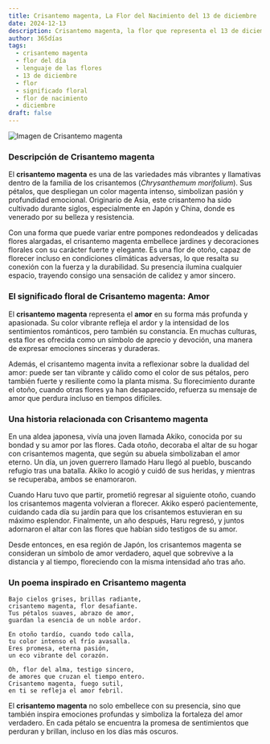 ```yaml
---
title: Crisantemo magenta, La Flor del Nacimiento del 13 de diciembre
date: 2024-12-13
description: Crisantemo magenta, la flor que representa el 13 de diciembre, simboliza Amor. Descubre su fascinante historia, significado en el lenguaje de las flores y una poesía que celebra su belleza.
author: 365días
tags:
  - crisantemo magenta
  - flor del día
  - lenguaje de las flores
  - 13 de diciembre
  - flor
  - significado floral
  - flor de nacimiento
  - diciembre
draft: false
---
```



![Imagen de Crisantemo magenta](https://cdn.pixabay.com/photo/2019/02/08/13/11/chrysanthemum-3983195_1280.jpg#center)

### Descripción de Crisantemo magenta

El **crisantemo magenta** es una de las variedades más vibrantes y llamativas dentro de la familia de los crisantemos (_Chrysanthemum morifolium_). Sus pétalos, que despliegan un color magenta intenso, simbolizan pasión y profundidad emocional. Originario de Asia, este crisantemo ha sido cultivado durante siglos, especialmente en Japón y China, donde es venerado por su belleza y resistencia.

Con una forma que puede variar entre pompones redondeados y delicadas flores alargadas, el crisantemo magenta embellece jardines y decoraciones florales con su carácter fuerte y elegante. Es una flor de otoño, capaz de florecer incluso en condiciones climáticas adversas, lo que resalta su conexión con la fuerza y la durabilidad. Su presencia ilumina cualquier espacio, trayendo consigo una sensación de calidez y amor sincero.

### El significado floral de Crisantemo magenta: Amor

El **crisantemo magenta** representa el **amor** en su forma más profunda y apasionada. Su color vibrante refleja el ardor y la intensidad de los sentimientos románticos, pero también su constancia. En muchas culturas, esta flor es ofrecida como un símbolo de aprecio y devoción, una manera de expresar emociones sinceras y duraderas.

Además, el crisantemo magenta invita a reflexionar sobre la dualidad del amor: puede ser tan vibrante y cálido como el color de sus pétalos, pero también fuerte y resiliente como la planta misma. Su florecimiento durante el otoño, cuando otras flores ya han desaparecido, refuerza su mensaje de amor que perdura incluso en tiempos difíciles.

### Una historia relacionada con Crisantemo magenta

En una aldea japonesa, vivía una joven llamada Akiko, conocida por su bondad y su amor por las flores. Cada otoño, decoraba el altar de su hogar con crisantemos magenta, que según su abuela simbolizaban el amor eterno. Un día, un joven guerrero llamado Haru llegó al pueblo, buscando refugio tras una batalla. Akiko lo acogió y cuidó de sus heridas, y mientras se recuperaba, ambos se enamoraron.

Cuando Haru tuvo que partir, prometió regresar al siguiente otoño, cuando los crisantemos magenta volvieran a florecer. Akiko esperó pacientemente, cuidando cada día su jardín para que los crisantemos estuvieran en su máximo esplendor. Finalmente, un año después, Haru regresó, y juntos adornaron el altar con las flores que habían sido testigos de su amor.

Desde entonces, en esa región de Japón, los crisantemos magenta se consideran un símbolo de amor verdadero, aquel que sobrevive a la distancia y al tiempo, floreciendo con la misma intensidad año tras año.

### Un poema inspirado en Crisantemo magenta

```
Bajo cielos grises, brillas radiante,  
crisantemo magenta, flor desafiante.  
Tus pétalos suaves, abrazo de amor,  
guardan la esencia de un noble ardor.

En otoño tardío, cuando todo calla,  
tu color intenso el frío avasalla.  
Eres promesa, eterna pasión,  
un eco vibrante del corazón.

Oh, flor del alma, testigo sincero,  
de amores que cruzan el tiempo entero.  
Crisantemo magenta, fuego sutil,  
en ti se refleja el amor febril.
```

El **crisantemo magenta** no solo embellece con su presencia, sino que también inspira emociones profundas y simboliza la fortaleza del amor verdadero. En cada pétalo se encuentra la promesa de sentimientos que perduran y brillan, incluso en los días más oscuros.

